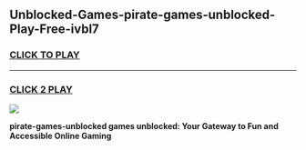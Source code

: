 
## Unblocked-Games-pirate-games-unblocked-Play-Free-ivbl7
<h3>
<a href="https://premium76.site?title=pirate-games-unblocked&ref=10A">CLICK TO PLAY</a></h3>
<hr>

<h3>
<a href="https://premium76.site?title=pirate-games-unblocked&ref=10A">CLICK 2 PLAY</a>
  
</h3>

<a href="https://premium76.site?title=pirate-games-unblocked&ref=10A"><img src="https://clearcache.store/games.png"></a>


**pirate-games-unblocked games unblocked: Your Gateway to Fun and Accessible Online Gaming**

